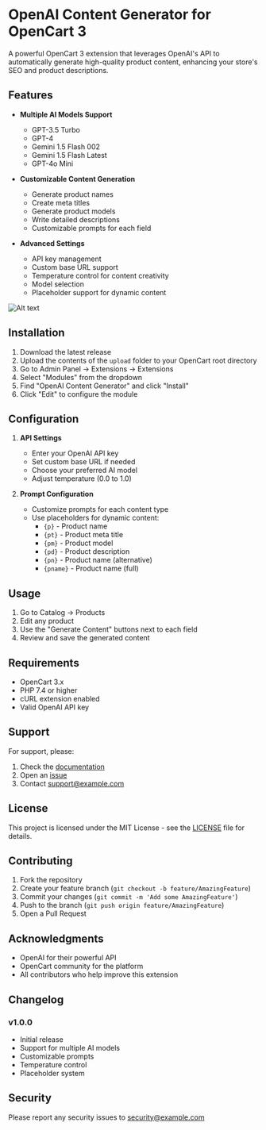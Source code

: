 # OpenAI Content Generator for OpenCart 3

A powerful OpenCart 3 extension that leverages OpenAI's API to automatically generate high-quality product content, enhancing your store's SEO and product descriptions.

## Features

- **Multiple AI Models Support**
  - GPT-3.5 Turbo
  - GPT-4
  - Gemini 1.5 Flash 002
  - Gemini 1.5 Flash Latest
  - GPT-4o Mini

- **Customizable Content Generation**
  - Generate product names
  - Create meta titles
  - Generate product models
  - Write detailed descriptions
  - Customizable prompts for each field

- **Advanced Settings**
  - API key management
  - Custom base URL support
  - Temperature control for content creativity
  - Model selection
  - Placeholder support for dynamic content

![Alt text](img.jpg?raw=true "OpenAI Content Generator for OpenCart 3")

## Installation

1. Download the latest release
2. Upload the contents of the `upload` folder to your OpenCart root directory
3. Go to Admin Panel → Extensions → Extensions
4. Select "Modules" from the dropdown
5. Find "OpenAI Content Generator" and click "Install"
6. Click "Edit" to configure the module

## Configuration

1. **API Settings**
   - Enter your OpenAI API key
   - Set custom base URL if needed
   - Choose your preferred AI model
   - Adjust temperature (0.0 to 1.0)

2. **Prompt Configuration**
   - Customize prompts for each content type
   - Use placeholders for dynamic content:
     - `{p}` - Product name
     - `{pt}` - Product meta title
     - `{pm}` - Product model
     - `{pd}` - Product description
     - `{pn}` - Product name (alternative)
     - `{pname}` - Product name (full)

## Usage

1. Go to Catalog → Products
2. Edit any product
3. Use the "Generate Content" buttons next to each field
4. Review and save the generated content

## Requirements

- OpenCart 3.x
- PHP 7.4 or higher
- cURL extension enabled
- Valid OpenAI API key

## Support

For support, please:
1. Check the [documentation](docs/)
2. Open an [issue](https://github.com/yourusername/openai_content_generator/issues)
3. Contact support@example.com

## License

This project is licensed under the MIT License - see the [LICENSE](LICENSE) file for details.

## Contributing

1. Fork the repository
2. Create your feature branch (`git checkout -b feature/AmazingFeature`)
3. Commit your changes (`git commit -m 'Add some AmazingFeature'`)
4. Push to the branch (`git push origin feature/AmazingFeature`)
5. Open a Pull Request

## Acknowledgments

- OpenAI for their powerful API
- OpenCart community for the platform
- All contributors who help improve this extension

## Changelog

### v1.0.0
- Initial release
- Support for multiple AI models
- Customizable prompts
- Temperature control
- Placeholder system

## Security

Please report any security issues to security@example.com 
